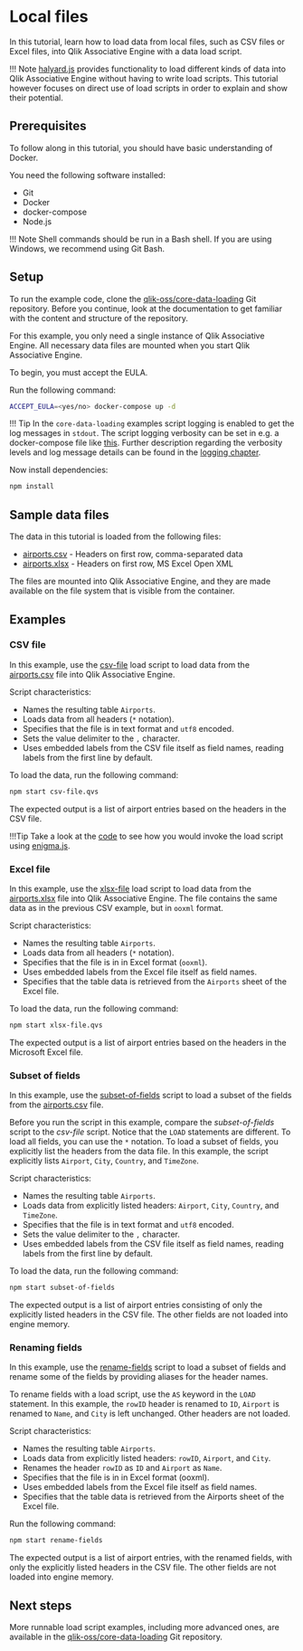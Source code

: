 # Local files

In this tutorial, learn how to load data from local files, such as CSV files or Excel files, into
Qlik Associative Engine with a data load script.

!!! Note
    [halyard.js](https://github.com/qlik-oss/halyard.js) provides functionality to load different kinds of data
    into Qlik Associative Engine without having to write load scripts. This tutorial however focuses on direct use of
    load scripts in order to explain and show their potential.

## Prerequisites

To follow along in this tutorial, you should have basic understanding of Docker.

You need the following software installed:

* Git
* Docker
* docker-compose
* Node.js

!!! Note
    Shell commands should be run in a Bash shell.
    If you are using Windows, we recommend using Git Bash.

## Setup

To run the example code, clone the [qlik-oss/core-data-loading](https://github.com/qlik-oss/core-data-loading) Git
repository. Before you continue, look at the documentation to get familiar with the content and structure of
the repository.

For this example, you only need a single instance of Qlik Associative Engine. All necessary data files are mounted when
you start Qlik Associative Engine.

To begin, you must accept the EULA.

Run the following command:

```sh
ACCEPT_EULA=<yes/no> docker-compose up -d
```

!!! Tip
    In the `core-data-loading` examples script logging is enabled to get the log messages in `stdout`.
    The script logging verbosity can be set in e.g. a docker-compose file like [this](https://github.com/qlik-oss/core-data-loading/blob/master/docker-compose.yml#L8).
    Further description regarding the verbosity levels and log message details can be found in the [logging chapter](../../services/qix-engine/logging.md).

Now install dependencies:

```sh
npm install
```

## Sample data files

The data in this tutorial is loaded from the following files:

* [airports.csv](https://github.com/qlik-oss/core-data-loading/blob/master/data/airports.csv) -
  Headers on first row, comma-separated data
* [airports.xlsx](https://github.com/qlik-oss/core-data-loading/blob/master/data/airports.xlsx) -
  Headers on first row, MS Excel Open XML

The files are mounted into Qlik Associative Engine, and they are made available on
the file system that is visible from the container.

## Examples

### CSV file

In this example, use the [csv-file](https://github.com/qlik-oss/core-data-loading/blob/master/scripts/csv-file.qvs)
load script to load data from the
[airports.csv](https://github.com/qlik-oss/core-data-loading/blob/master/data/airports.csv) file into Qlik Associative
Engine.

Script characteristics:

* Names the resulting table `Airports`.
* Loads data from all headers (`*` notation).
* Specifies that the file is in text format and `utf8` encoded.
* Sets the value delimiter to the `,` character.
* Uses embedded labels from the CSV file itself as field names, reading labels from the first line by default.

To load the data, run the following command:

```sh
npm start csv-file.qvs
```

The expected output is a list of airport entries based on the headers in the CSV file.

!!!Tip
    Take a look at the [code](https://github.com/qlik-oss/core-data-loading/blob/master/index.js)
    to see how you would invoke the load script using [enigma.js](https://github.com/qlik-oss/enigma.js/).

### Excel file

In this example, use the [xlsx-file](https://github.com/qlik-oss/core-data-loading/blob/master/scripts/xlsx-file.qvs)
load script to load data from the
[airports.xlsx](https://github.com/qlik-oss/core-data-loading/blob/master/data/airports.xlsx) file into Qlik
Associative Engine. The file contains the same data as in the previous CSV example, but in `ooxml` format.

Script characteristics:

* Names the resulting table `Airports`.
* Loads data from all headers (`*` notation).
* Specifies that the file is in in Excel format (`ooxml`).
* Uses embedded labels from the Excel file itself as field names.
* Specifies that the table data is retrieved from the `Airports` sheet of the Excel file.

To load the data, run the following command:

```sh
npm start xlsx-file.qvs
```

The expected output is a list of airport entries based on the headers in the Microsoft Excel file.

### Subset of fields

In this example, use the
[subset-of-fields](https://github.com/qlik-oss/core-data-loading/blob/master/scripts/subset-of-fields.qvs) script
to load a subset of the fields from the
[airports.csv](https://github.com/qlik-oss/core-data-loading/blob/master/data/airports.csv) file.

Before you run the script in this example, compare the _subset-of-fields_ script to the _csv-file_ script.
Notice that the `LOAD` statements are different. To load all fields, you can use the `*` notation. To load a subset
of fields, you explicitly list the headers from the data file. In this example,
the script explicitly lists `Airport`, `City`, `Country`, and `TimeZone`.

Script characteristics:

* Names the resulting table `Airports`.
* Loads data from explicitly listed headers: `Airport`, `City`, `Country`, and `TimeZone`.
* Specifies that the file is in text format and `utf8` encoded.
* Sets the value delimiter to the `,` character.
* Uses embedded labels from the CSV file itself as field names, reading labels from the first line by default.

To load the data, run the following command:

```sh
npm start subset-of-fields
```

The expected output is a list of airport entries consisting of only the explicitly listed headers in the CSV file.
The other fields are not loaded into engine memory.

### Renaming fields

In this example, use the
[rename-fields](https://github.com/qlik-oss/core-data-loading/blob/master/scripts/rename-fields.qvs) script
to load a subset of fields and rename some of the fields by providing aliases for the header names.

To rename fields with a load script, use the `AS` keyword in the `LOAD` statement. In this example,
the `rowID` header is renamed to `ID`, `Airport` is renamed to `Name`, and `City` is left unchanged.
Other headers are not loaded.

Script characteristics:

* Names the resulting table `Airports`.
* Loads data from explicitly listed headers: `rowID`, `Airport`, and `City`.
* Renames the header `rowID` as `ID` and `Airport` as `Name`.
* Specifies that the file is in in Excel format (ooxml).
* Uses embedded labels from the Excel file itself as field names.
* Specifies that the table data is retrieved from the Airports sheet of the Excel file.

Run the following command:

```sh
npm start rename-fields
```

The expected output is a list of airport entries, with the renamed fields,
with only the explicitly listed headers in the CSV file.
The other fields are not loaded into engine memory.

## Next steps

More runnable load script examples, including more advanced ones, are available in the
[qlik-oss/core-data-loading](https://github.com/qlik-oss/core-data-loading) Git repository.
